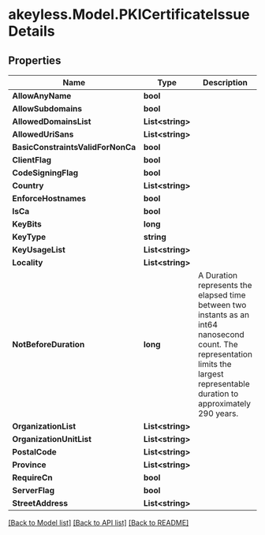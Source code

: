 # akeyless.Model.PKICertificateIssueDetails
## Properties

Name | Type | Description | Notes
------------ | ------------- | ------------- | -------------
**AllowAnyName** | **bool** |  | [optional] 
**AllowSubdomains** | **bool** |  | [optional] 
**AllowedDomainsList** | **List&lt;string&gt;** |  | [optional] 
**AllowedUriSans** | **List&lt;string&gt;** |  | [optional] 
**BasicConstraintsValidForNonCa** | **bool** |  | [optional] 
**ClientFlag** | **bool** |  | [optional] 
**CodeSigningFlag** | **bool** |  | [optional] 
**Country** | **List&lt;string&gt;** |  | [optional] 
**EnforceHostnames** | **bool** |  | [optional] 
**IsCa** | **bool** |  | [optional] 
**KeyBits** | **long** |  | [optional] 
**KeyType** | **string** |  | [optional] 
**KeyUsageList** | **List&lt;string&gt;** |  | [optional] 
**Locality** | **List&lt;string&gt;** |  | [optional] 
**NotBeforeDuration** | **long** | A Duration represents the elapsed time between two instants as an int64 nanosecond count. The representation limits the largest representable duration to approximately 290 years. | [optional] 
**OrganizationList** | **List&lt;string&gt;** |  | [optional] 
**OrganizationUnitList** | **List&lt;string&gt;** |  | [optional] 
**PostalCode** | **List&lt;string&gt;** |  | [optional] 
**Province** | **List&lt;string&gt;** |  | [optional] 
**RequireCn** | **bool** |  | [optional] 
**ServerFlag** | **bool** |  | [optional] 
**StreetAddress** | **List&lt;string&gt;** |  | [optional] 

[[Back to Model list]](../README.md#documentation-for-models) [[Back to API list]](../README.md#documentation-for-api-endpoints) [[Back to README]](../README.md)

